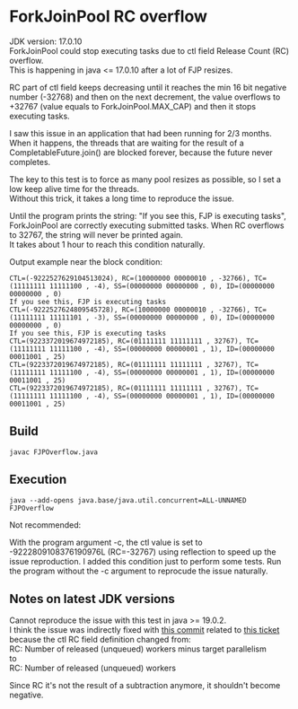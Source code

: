 # ForkJoinPool RC overflow

JDK version: 17.0.10\
ForkJoinPool could stop executing tasks due to ctl field Release Count (RC) overflow.\
This is happening in java <= 17.0.10 after a lot of FJP resizes.

RC part of ctl field keeps decreasing until it reaches the min 16 bit negative number (-32768) and then on the next
decrement, the value overflows to +32767 (value equals to ForkJoinPool.MAX_CAP) and then it stops executing tasks.

I saw this issue in an application that had been running for 2/3 months.\
When it happens, the threads that are waiting for the result of a CompletableFuture.join() are blocked forever, because
the future never completes.

The key to this test is to force as many pool resizes as possible, so I set a low keep alive time for the threads.\
Without this trick, it takes a long time to reproduce the issue.

Until the program prints the string: "If you see this, FJP is executing tasks", ForkJoinPool are correctly executing 
submitted tasks. When RC overflows to 32767, the string will never be printed again.\
It takes about 1 hour to reach this condition naturally.

Output example near the block condition:

```
CTL=(-9222527629104513024), RC=(10000000 00000010 , -32766), TC=(11111111 11111100 , -4), SS=(00000000 00000000 , 0), ID=(00000000 00000000 , 0)
If you see this, FJP is executing tasks
CTL=(-9222527624809545728), RC=(10000000 00000010 , -32766), TC=(11111111 11111101 , -3), SS=(00000000 00000000 , 0), ID=(00000000 00000000 , 0)
If you see this, FJP is executing tasks
CTL=(9223372019674972185), RC=(01111111 11111111 , 32767), TC=(11111111 11111100 , -4), SS=(00000000 00000001 , 1), ID=(00000000 00011001 , 25)
CTL=(9223372019674972185), RC=(01111111 11111111 , 32767), TC=(11111111 11111100 , -4), SS=(00000000 00000001 , 1), ID=(00000000 00011001 , 25)
CTL=(9223372019674972185), RC=(01111111 11111111 , 32767), TC=(11111111 11111100 , -4), SS=(00000000 00000001 , 1), ID=(00000000 00011001 , 25)
```

## Build 
`javac FJPOverflow.java`

## Execution
`java --add-opens java.base/java.util.concurrent=ALL-UNNAMED FJPOverflow`

Not recommended: 

With the program argument -c, the ctl value is set to -9222809108376190976L (RC=-32767) using reflection to speed up the issue reproduction.
I added this condition just to perform some tests. Run the program without the -c argument to reprocude the issue naturally.

## Notes on latest JDK versions
Cannot reproduce the issue with this test in java >= 19.0.2.\
I think the issue was indirectly fixed with [this commit](https://github.com/openjdk/jdk/commit/00e6c63cd12e3f92d0c1d007aab4f74915616ffb)
related to [this ticket](https://bugs.openjdk.org/browse/JDK-8277090)
because the ctl RC field definition changed from:\
RC: Number of released (unqueued) workers minus target parallelism\
to\
RC: Number of released (unqueued) workers

Since RC it's not the result of a subtraction anymore, it shouldn't become negative.
